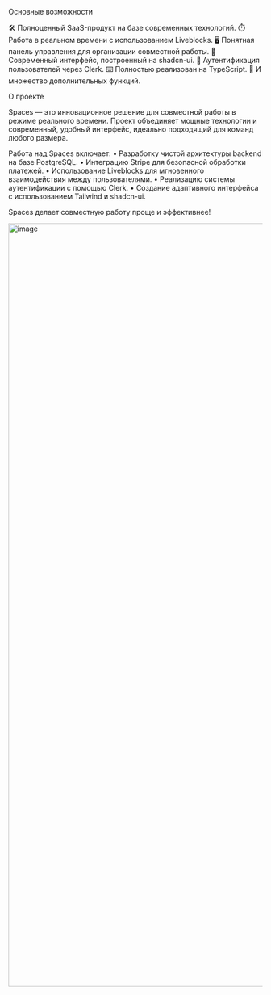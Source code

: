 Основные возможности

🛠️ Полноценный SaaS-продукт на базе современных технологий.
⏱️ Работа в реальном времени с использованием Liveblocks.
🖥️ Понятная панель управления для организации совместной работы.
🌟 Современный интерфейс, построенный на shadcn-ui.
🔑 Аутентификация пользователей через Clerk.
⌨️ Полностью реализован на TypeScript.
🎁 И множество дополнительных функций.

О проекте

Spaces — это инновационное решение для совместной работы в режиме реального времени. Проект объединяет мощные технологии и современный, удобный интерфейс, идеально подходящий для команд любого размера.

Работа над Spaces включает:
	•	Разработку чистой архитектуры backend на базе PostgreSQL.
	•	Интеграцию Stripe для безопасной обработки платежей.
	•	Использование Liveblocks для мгновенного взаимодействия между пользователями.
	•	Реализацию системы аутентификации с помощью Clerk.
	•	Создание адаптивного интерфейса с использованием Tailwind и shadcn-ui.

Spaces делает совместную работу проще и эффективнее!

<img width="1512" alt="image" src="https://github.com/user-attachments/assets/98f01c7e-13d4-4375-9c73-82c780262642" />
